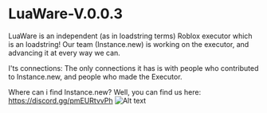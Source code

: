 # LuaWare-V.0.0.3
LuaWare is an independent (as in loadstring terms) Roblox executor which is an loadstring! Our team (Instance.new) is working on the executor, and advancing it at every way we can.

I'ts connections:
The only connections it has is with people who contributed to Instance.new, and people who made the Executor.

Where can i find Instance.new?
Well, you can find us here: https://discord.gg/pmEURtvvPh
![Alt text](https://cdn.discordapp.com/attachments/1405701063302058157/1405701398380810301/Screenshot_20250815_021024_Roblox.png?ex=689fc8f2&is=689e7772&hm=e2ea655ef9f9cf2b9d219bb3480a07bc131eaca76e8715a57ef278e8304037a0&)
